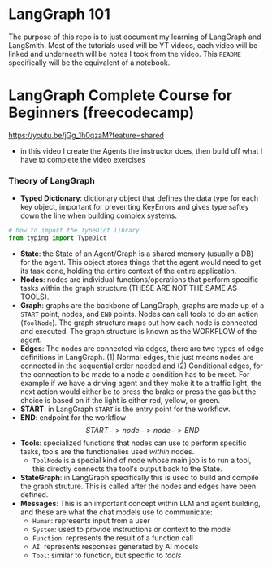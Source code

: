 # LangGraph 101

The purpose of this repo is to just document my learning of LangGraph and LangSmith. Most of the tutorials used will be YT videos, each video will be linked and underneath will be notes I took from the video. This `README` specifically will be the equivalent of a notebook.


# LangGraph Complete Course for Beginners (freecodecamp)
https://youtu.be/jGg_1h0qzaM?feature=shared
- in this video I create the Agents the instructor does, then build off what I have to complete the video exercises

### Theory of LangGraph
- **Typed Dictionary**: dictionary object that defines the data type for each key object, important for preventing KeyErrors and gives type saftey down the line when building complex systems.
```python
# how to import the TypeDict library
from typing import TypeDict
```
- **State**: the State of an Agent/Graph is a shared memory (usually a DB) for the agent. This object stores things that the agent would need to get its task done, holding the entire context of the entire application. 
- **Nodes**: nodes are individual functions/operations that perform specific tasks within the graph structure (THESE ARE NOT THE SAME AS TOOLS).
- **Graph**: graphs are the backbone of LangGraph, graphs are made up of a `START` point, nodes, and `END` points. Nodes can call tools to do an action (`ToolNode`). The graph structure maps out how each node is connected and executed. The graph structure is known as the WORKFLOW of the agent.
- **Edges**: The nodes are connected via edges, there are two types of edge definitions in LangGraph. (1) Normal edges, this just means nodes are connected in the sequential order needed and (2) Conditional edges, for the connection to be made to a node a condition has to be meet. For example if we have a driving agent and they make it to a traffic light, the next action would either be to press the brake or press the gas but the choice is based on if the light is either red, yellow, or green.
- **START**: in LangGraph `START` is the entry point for the workflow.
- **END**: endpoint for the workflow
$$START -> node -> node -> END$$
- **Tools**: specialized functions that nodes can use to perform specific tasks, tools are the functionalies used *within* nodes.
    - `ToolNode` is a special kind of node whose main job is to run a tool, this directly connects the tool's output back to the State.
- **StateGraph**: in LangGraph specifically this is used to build and compile the graph struture. This is called after the nodes and edges have been defined.
- **Messages**: This is an important concept within LLM and agent building, and these are what the chat models use to communicate:
    - `Human`: represents input from a user
    - `System`: used to provide instructions or context to the model
    - `Function`: represents the result of a function call
    - `AI`: represents responses generated by AI models
    - `Tool`:  similar to function, but specific to *tools*